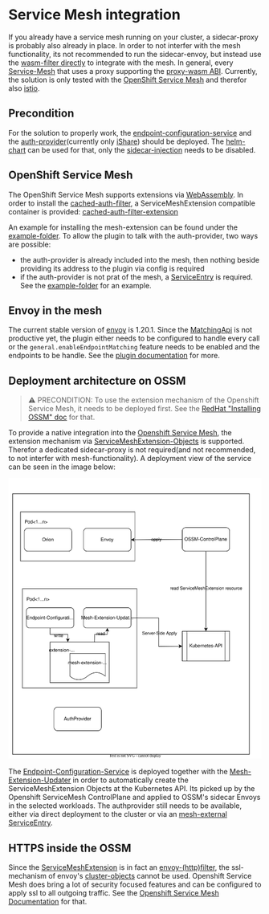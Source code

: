 # Service Mesh integration

If you already have a service mesh running on your cluster, a sidecar-proxy is probably also already in place. In order to not interfer with the mesh functionality, its not recommended to run the sidecar-envoy, but instead use the [wasm-filter directly](../src/cached-auth-filter) to integrate with the mesh.
In general, every [Service-Mesh](https://en.wikipedia.org/wiki/Service_mesh) that uses a proxy supporting the [proxy-wasm ABI](https://github.com/proxy-wasm/spec). Currently, the solution is only tested with the [OpenShift Service Mesh](https://cloud.redhat.com/learn/topics/service-mesh) and therefor also [istio](https://istio.io/). 

## Precondition

For the solution to properly work, the [endpoint-configuration-service](https://quay.io/repository/fiware/endpoint-configuration-service) and the [auth-provider](../doc/AUTHPROVIDER.md)(currently only [iShare](https://quay.io/repository/fiware/ishare-auth-provider)) should be deployed. 
The [helm-chart](https://github.com/FIWARE/helm-charts/tree/main/charts/endpoint-auth-service) can be used for that, only the [sidecar-injection](https://github.com/FIWARE/helm-charts/tree/main/charts/endpoint-auth-service#sidecar-injection) needs to be disabled.

## OpenShift Service Mesh

The OpenShift Service Mesh supports extensions via [WebAssembly](https://docs.openshift.com/container-platform/4.6/service_mesh/v2x/ossm-extensions.html). In order to install the [cached-auth-filter](../src/cached-auth-filter), a ServiceMeshExtension compatible container is provided: [cached-auth-filter-extension](https://quay.io/repository/fiware/cached-auth-filter-extension)

An example for installing the mesh-extension can be found under the [example-folder](./openshift/example/extension.yaml). To allow the plugin to talk with the auth-provider, two ways are possible:
- the auth-provider is already included into the mesh, then nothing beside providing its address to the plugin via config is required
- if the auth-provider is not prat of the mesh, a [ServiceEntry](https://docs.openshift.com/container-platform/4.6/service_mesh/v2x/ossm-traffic-manage.html#ossm-routing-se_routing-traffic) is required. See the [example-folder](./openshift/example/service-entry.yaml) for an example.

## Envoy in the mesh

The current stable version of [envoy](https://www.envoyproxy.io/) is 1.20.1. Since the [MatchingApi](https://www.envoyproxy.io/docs/envoy/latest/intro/arch_overview/advanced/matching/matching_api) is not productive yet, the plugin either needs to be configured to handle every call or the ```general.enableEndpointMatching``` feature needs to be enabled and the endpoints to be handle. See the [plugin documentation](../src/cached-auth-filter/README.md) for more.

## Deployment architecture on OSSM

> :warning: PRECONDITION: To use the extension mechanism of the Openshift Service Mesh, it needs to be deployed first. See the [RedHat "Installing OSSM" doc](https://docs.openshift.com/container-platform/4.6/service_mesh/v2x/installing-ossm.html) for that.

To provide a native integration into the [Openshift Service Mesh](https://cloud.redhat.com/learn/topics/service-mesh), the extension mechanism via [ServiceMeshExtension-Objects](https://docs.openshift.com/container-platform/4.6/service_mesh/v2x/ossm-extensions.html) is supported.
Therefor a dedicated sidecar-proxy is not required(and not recommended, to not interfer with mesh-functionality). A deployment view of the service can be seen in the image below:

![OSSM-Deployment-View](./openshift/ossm-integration.svg)

The [Endpoint-Configuration-Service](../src/endpoint-configuration-service) is deployed together with the [Mesh-Extension-Updater](../src/mesh-extension-updater) in order to automatically create the ServiceMeshExtension Objects at the Kubernetes API. Its picked up by the Openshift ServiceMesh ControlPlane and applied to OSSM's sidecar Envoys in the selected workloads. The authprovider still needs to be available, either via direct deployment to the cluster or via an [mesh-external ServiceEntry](https://docs.openshift.com/container-platform/4.6/service_mesh/v2x/ossm-traffic-manage.html#ossm-routing-se_routing-traffic).


## HTTPS inside the OSSM 

Since the [ServiceMeshExtension](https://docs.openshift.com/container-platform/4.6/service_mesh/v2x/ossm-extensions.html) is in fact an [envoy-(http)filter](https://www.envoyproxy.io/docs/envoy/latest/configuration/http/http_filters/http_filters), the ssl-mechanism of envoy's [cluster-objects](https://www.envoyproxy.io/docs/envoy/latest/api-v3/config/cluster/v3/cluster.proto) cannot be used. Openshift Service Mesh does bring a lot of security focused features and can be configured to apply ssl to all outgoing traffic. See the [Openshift Service Mesh Documentation](https://docs.openshift.com/container-platform/4.6/service_mesh/v2x/ossm-traffic-manage.html) for that.